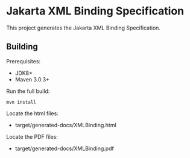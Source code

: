 Jakarta XML Binding Specification
=================================

This project generates the Jakarta XML Binding Specification.

Building
--------

Prerequisites:

* JDK8+
* Maven 3.0.3+

Run the full build:

`mvn install`

Locate the html files:
- target/generated-docs/XMLBinding.html

Locate the PDF files:
- target/generated-docs/XMLBinding.pdf
